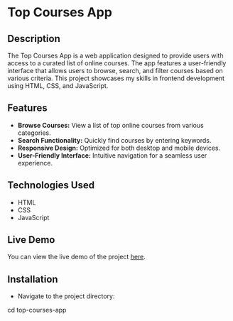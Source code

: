 # Top Courses App

## Description

The Top Courses App is a web application designed to provide users with access to a curated list of online courses. The app features a user-friendly interface that allows users to browse, search, and filter courses based on various criteria. This project showcases my skills in frontend development using HTML, CSS, and JavaScript.

## Features

- **Browse Courses:** View a list of top online courses from various categories.
- **Search Functionality:** Quickly find courses by entering keywords.
- **Responsive Design:** Optimized for both desktop and mobile devices.
- **User-Friendly Interface:** Intuitive navigation for a seamless user experience.

## Technologies Used

- HTML
- CSS
- JavaScript

## Live Demo

You can view the live demo of the project [here](https://topcoursesappproject.netlify.app/).

## Installation

- Navigate to the project directory:

cd top-courses-app
